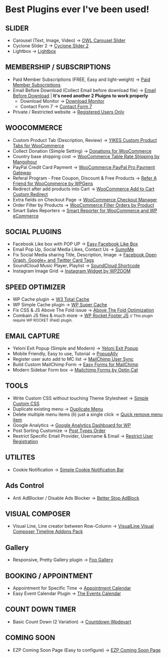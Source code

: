 # Best Plugins ever I've been used!

## SLIDER
* Carousel (Text, Image, Video) -> [OWL Carousel Slider](https://wordpress.org/plugins/lgx-owl-carousel/)
* Cyclone Slider 2 -> [Cyclone Slider 2](https://wordpress.org/plugins/cyclone-slider-2)
* Lightbox -> [Lightbox](https://wordpress.org/plugins/lightbox/)

## MEMBERSHIP / SUBSCRIPTIONS
* Paid Member Subscriptions (FREE, Easy and light-weight) -> [Paid Member Subscriptions](https://wordpress.org/plugins/paid-member-subscriptions/)
* Email Before Download (Collect Email before download file) -> [Email Before Download](https://wordpress.org/plugins/email-before-download/) | **It's need another 2 Pluigns to work properly**
	* Download Monitor -> [Download Monitor](https://wordpress.org/plugins/download-monitor/)
	* Contact Form 7 -> [Contact Form 7](https://wordpress.org/plugins/contact-form-7/)
* Private / Restricted website -> [Registered Users Only](https://wordpress.org/plugins/registered-users-only/)

## WOOCOMMERCE
* Custom Product Tab (Description, Review) -> [YIKES Custom Product Tabs for WooCommerce](https://wordpress.org/plugins/yikes-inc-easy-custom-woocommerce-product-tabs/)
* Collect Donation (Simple Setting) -> [Donations for WooCommerce](https://wordpress.org/plugins/donations-for-woocommerce/)
* Country base shipping cost -> [WooCommerce Table Rate Shipping by Mangohour](https://wordpress.org/plugins/table-rate-shipping-for-woocommerce/)
* PayPal Credit Card Payment -> [WooCommerce PayPal Pro Payment Gateway](https://wordpress.org/plugins/woocommerce-paypal-pro-payment-gateway/)
* Referal Program - Free Coupon, Discount & Free Products -> [Refer A Friend for WooCommerce by WPGens](https://wordpress.org/plugins/refer-a-friend-for-woocommerce-by-wpgens/)
* Redirect after add products into Cart -> [WooCommerce Add to Cart Custom Redirect](https://wordpress.org/plugins/woocommerce-add-to-cart-custom-redirect/)
* Extra fields on Checkout Page -> [WooCommerce Checkout Manager](https://wordpress.org/plugins/woocommerce-checkout-manager/)
* Order Filter by Products -> [WooCommerce Filter Orders by Product](https://wordpress.org/plugins/woocommerce-filter-orders-by-product/)
* Smart Sales Reporters -> [Smart Reporter for WooCommerce and WP eCommerce](https://wordpress.org/plugins/smart-reporter-for-wp-e-commerce/)

## SOCIAL PLUGINS
* Facebook Like box with POP UP -> [Easy Facebook Like Box](https://wordpress.org/plugins/easy-facebook-likebox/)
* Email Pop Up, Social Media Likes, Contact Us -> [SumoMe](https://wordpress.org/plugins/sumome/)
* Fix Social Media sharing Title, Description, Image -> [Facebook Open Graph, Google+ and Twitter Card Tags](https://wordpress.org/plugins/wonderm00ns-simple-facebook-open-graph-tags/)
* SoundCloud Music Player, Playlist -> [SoundCloud Shortcode](https://wordpress.org/plugins/soundcloud-shortcode/)
* Instagram Image Grid -> [Instagram Widget by WPZOOM](https://wordpress.org/plugins/instagram-widget-by-wpzoom/)

## SPEED OPTIMIZER
* WP Cache plugin -> [W3 Total Cache](https://wordpress.org/plugins/w3-total-cache/
)
* WP Simple Cache plugin -> [WP Super Cache](https://wordpress.org/plugins/wp-super-cache/)
* Fix CSS & JS Above The Fold issue -> [Above The Fold Optimization](https://wordpress.org/plugins/above-the-fold-optimization/)
* Combain JS files & much more -> [WP Rocket Footer JS](https://wordpress.org/plugins/rocket-footer-js/) <small>// This plugin require WP ROCKET (Paid) plugin.</small>

## EMAIL CAPTURE 
* Yeloni Exit Popup (Simple and Modern) -> [Yeloni Exit Popup](https://wordpress.org/plugins/yeloni-free-exit-popup/)
* Mobile Friendly, Easy to use, Tutorial -> [PopupAlly](https://wordpress.org/plugins/popupally/)
* Register user auto add to MC list -> [MailChimp User Sync](https://wordpress.org/plugins/mailchimp-sync/)
* Build Custom MailChimp Form -> [Easy Forms for MailChimp](https://wordpress.org/plugins/yikes-inc-easy-mailchimp-extender/)
* Modern Sidebar Form box -> [Mailchimp Forms by Optin Cat](https://wordpress.org/plugins/mailchimp-wp/)

## TOOLS
* Write Custom CSS without touching Theme Stylesheet -> [Simple Custom CSS](https://wordpress.org/plugins/simple-custom-css)
* Duplicate existing menu -> [Duplicate Menu](https://wordpress.org/plugins/duplicate-menu/)
* Delete multiple menu items (li) just a single click -> [Quick remove menu item](https://wordpress.org/plugins/quick-remove-menu-item/)
* Google Analytics -> [Google Analytics Dashboard for WP](https://wordpress.org/plugins/google-analytics-dashboard-for-wp/)
* Post Sorting Customize -> [Post Types Order](https://wordpress.org/plugins/post-types-order/)
* Restrict Specific Email Provider, Username & Email -> [Restrict User Registration](https://wordpress.org/plugins/restrict-user-registration/)

## UTILITES
- Cookie Notification -> [Simple Cookie Notification Bar](https://wordpress.org/plugins/simple-cookie-notification-bar/) 


## Ads Control
* Anti AdBlocker / Disable Ads Blocker -> [Better Stop AdBlock](https://et.wordpress.org/plugins/better-stop-adblock/)

## VISUAL COMPOSER
* Visual Line, Line creator between Row-Column -> [VisualLine Visual Composer Timeline Addons Pack](https://codecanyon.net/item/visualline-visual-composer-timeline-addons-pack/12147228)

## Gallery
* Responsive, Pretty Gallery plugin -> [Foo Gallery](https://wordpress.org/plugins/foogallery/)

## BOOKING / APPOINTMENT
* Appointment for Specific Time -> [Appointment Calendar](https://wordpress.org/plugins/appointment-calendar/)
* Easy Event Calendar Plugin -> [The Events Calendar](https://wordpress.org/plugins/the-events-calendar/)

## COUNT DOWN TIMER
* Basic Count Down (2 Variation) -> [Countdown Wpdevart](https://wordpress.org/plugins/widget-countdown/)

## COMING SOON
* EZP Coming Soon Page (Easy to configure) -> [EZP Coming Soon Page](https://wordpress.org/plugins/easy-pie-coming-soon/)


